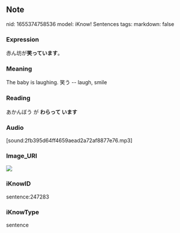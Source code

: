 ## Note
nid: 1655374758536
model: iKnow! Sentences
tags: 
markdown: false

### Expression
赤ん坊が<b>笑っています</b>。

### Meaning
The baby is laughing.
笑う -- laugh, smile

### Reading
あかんぼう が <b>わらって います</b>

### Audio
[sound:2fb395d64ff4659aead2a72af8877e76.mp3]

### Image_URI
<img src="6bafdbeefe2d14b392fd57cf1a22f5e4.jpg">

### iKnowID
sentence:247283

### iKnowType
sentence
